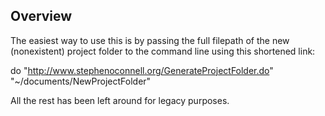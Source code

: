 ## Overview

The easiest way to use this is by passing the full filepath of the new (nonexistent) 
project folder to the command line using this shortened link:

do "http://www.stephenoconnell.org/GenerateProjectFolder.do" "~/documents/NewProjectFolder"

All the rest has been left around for legacy purposes.

